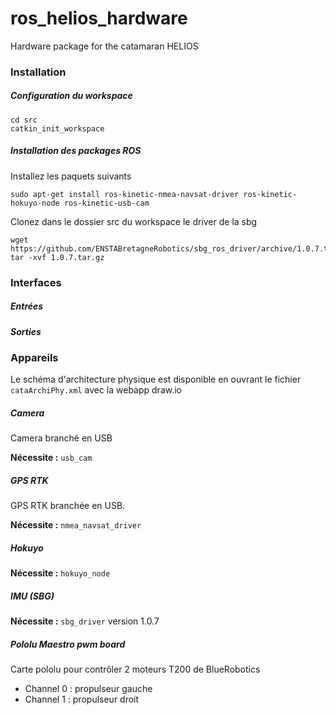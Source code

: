 # ros_helios_hardware
Hardware package for the catamaran HELIOS

### Installation

##### Configuration du workspace
```
cd src
catkin_init_workspace
```

##### Installation des packages ROS

Installez les paquets suivants
```
sudo apt-get install ros-kinetic-nmea-navsat-driver ros-kinetic-hokuyo-node ros-kinetic-usb-cam
```

Clonez dans le dossier src du workspace le driver de la sbg
```
wget https://github.com/ENSTABretagneRobotics/sbg_ros_driver/archive/1.0.7.tar.gz
tar -xvf 1.0.7.tar.gz
```

### Interfaces
##### Entrées
##### Sorties

### Appareils
Le schéma d'architecture physique est disponible en ouvrant le fichier `cataArchiPhy.xml` avec la webapp draw.io

##### Camera
Camera branché en USB

__Nécessite :__ `usb_cam`

##### GPS RTK
GPS RTK branchée en USB. 

__Nécessite :__ `nmea_navsat_driver`

##### Hokuyo

__Nécessite :__ `hokuyo_node`

##### IMU (SBG)

__Nécessite :__ `sbg_driver` version 1.0.7

##### Pololu Maestro pwm board
Carte pololu pour contrôler 2 moteurs T200 de BlueRobotics

 - Channel 0 : propulseur gauche
 - Channel 1 : propulseur droit 
